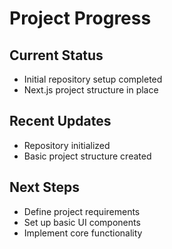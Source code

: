# Project Progress

## Current Status
- Initial repository setup completed
- Next.js project structure in place

## Recent Updates
- Repository initialized
- Basic project structure created

## Next Steps
- Define project requirements
- Set up basic UI components
- Implement core functionality 